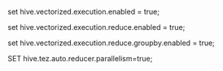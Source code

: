 set hive.vectorized.execution.enabled = true;

set hive.vectorized.execution.reduce.enabled = true;

set hive.vectorized.execution.reduce.groupby.enabled = true;

SET hive.tez.auto.reducer.parallelism=true;
